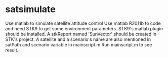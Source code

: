 # satsimulate
Use matlab to simulate satellite attitude control
Use matlab R2011b to code and need STK9 to get some environment parameters.
STK9's matlab plugin should be installed. A stkReport named 'SunVector' should be created in STK's project.
A satellite and a scenario's name are also mentioned in satPath and scenario variable in mainscript.m
Run mainscript.m to see result.
